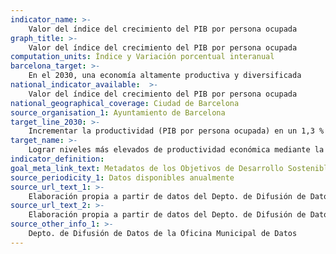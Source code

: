 ```yaml
---
indicator_name: >-
    Valor del índice del crecimiento del PIB por persona ocupada
graph_title: >-
    Valor del índice del crecimiento del PIB por persona ocupada
computation_units: Índice y Variación porcentual interanual
barcelona_target: >-
    En el 2030, una economía altamente productiva y diversificada
national_indicator_available:  >-
    Valor del índice del crecimiento del PIB por persona ocupada
national_geographical_coverage: Ciudad de Barcelona
source_organisation_1: Ayuntamiento de Barcelona
target_line_2030: >-
    Incrementar la productividad (PIB por persona ocupada) en un 1,3 % de forma sostenida hasta el 2030. Valor índice en 2030: 123
target_name: >-
    Lograr niveles más elevados de productividad económica mediante la diversificación, la modernización tecnológica y la innovación, entre otros métodos, centrando la atención en los sectores de mayor valor añadido y un uso intensivo de la mano de obra
indicator_definition:
goal_meta_link_text: Metadatos de los Objetivos de Desarrollo Sostenible de las Naciones Unidas (pdf 894kB)
source_periodicity_1: Datos disponibles anualmente
source_url_text_1: >-
    Elaboración propia a partir de datos del Depto. de Difusión de Datos de la OMD sobre la evolución del PIB y la media trimestral de la población ocupada de cada año
source_url_text_2: >-
    Elaboración propia a partir de datos del Depto. de Difusión de Datos de la OMD sobre la evolución del PIB y la media trimestral de la población ocupada de cada año
source_other_info_1: >-
    Depto. de Difusión de Datos de la Oficina Municipal de Datos
---
```

